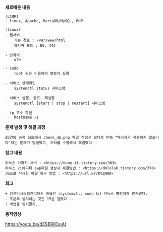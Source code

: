 **새로배운 내용**

    [LAMP]
    - linux, Apache, MariaDB/MySQL, PHP

    [linux]
    - 웹서버 
        기본 경로 : /var/www/html
        웹서버 포트 : 80, 443

    - 방화벽
        ufw

    - sudo
        root 권한 이용하여 명령어 실행

    - 서비스 상태확인
        systemctl status 서비스명

    - 서비스 실행, 종료, 재실행
        systemctl [start | stop | restart] 서비스명

    - ip 주소 확인
        hostname -I

**문제 발생 및 해결 과정**

    db연동 과정 실습에서 check_db.php 파일 작성시 오타로 인해 "페이지가 작동하지 않습니다"라는 문제가 발생했고, 오타를 수정해서 해결했다.

**참고 내용** 

    리눅스 아파치 서버 : <https://dany-it.tistory.com/363>
    리눅스 vi에디터 swp파일 생성시 해결방법 : <https://dololak.tistory.com/378>
    rm으로 삭제한 파일 복구 방법 : <https://url.kr/OtqNH9>

**회고** 

    + 컴퓨터시스템관리에서 배웠던 (systemctl, sudo 등) 리눅스 명령어가 반가웠다.
    - 우분투 설치하는 것만 15분 걸렸다...
    ! 백업을 잊지말자..

**동작영상**

<https://youtu.be/dZSBRilEuuU>
